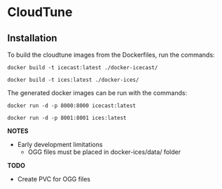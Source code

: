 # CloudTune

## Installation

To build the cloudtune images from the Dockerfiles, run the commands:

```docker build -t icecast:latest ./docker-icecast/```

```docker build -t ices:latest ./docker-ices/```

The generated docker images can be run with the commands:

```docker run -d -p 8000:8000 icecast:latest```

```docker run -d -p 8001:8001 ices:latest```

**NOTES**

- Early development limitations
  - OGG files must be placed in docker-ices/data/ folder

**TODO**

- Create PVC for OGG files
